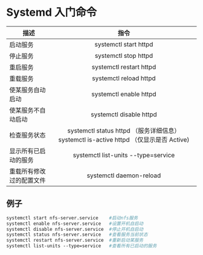 # Systemd 入门命令

| 描述           |      指令      | 
| ------------- | :-----------: |
| 启动服务|   systemctl start httpd    |
| 停止服务|   systemctl stop httpd     |
| 重启服务|   systemctl restart httpd  |
| 重载服务|   systemctl reload httpd   |
| 使某服务自动启动    | systemctl enable httpd | 
| 使某服务不自动启动  |   systemctl disable httpd    |  
| 检查服务状态            |   systemctl status httpd （服务详细信息） systemctl is-active httpd （仅显示是否 Active)   |
| 显示所有已启动的服务     |   systemctl list-units --type=service   |
| 重载所有修改过的配置文件 |   systemctl daemon-reload   |

## 例子
```sh
systemctl start nfs-server.service    #启动nfs服务
systemctl enable nfs-server.service   #设置开机自启动
systemctl disable nfs-server.service  #停止开机自启动
systemctl status nfs-server.service   #查看服务当前状态
systemctl restart nfs-server.service  #重新启动某服务
systemctl list-units --type=service   #查看所有已启动的服务
```
